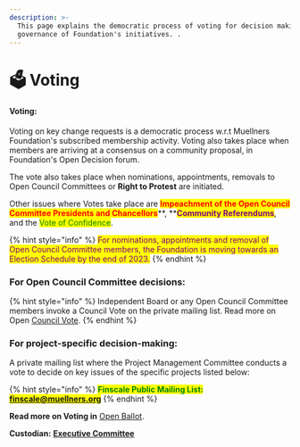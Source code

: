 ```yaml
---
description: >-
  This page explains the democratic process of voting for decision making
  governance of Foundation's initiatives. .
---
```


# 🗳 Voting

#### Voting:

Voting on key change requests is a democratic process w.r.t Muellners Foundation's subscribed membership activity. Voting also takes place when members are arriving at a consensus on a community proposal, in Foundation's Open Decision forum.

The vote also takes place when nominations, appointments, removals to Open Council Committees or **Right to Protest** are initiated.

Other issues where Votes take place are <mark style="color:red;">**Impeachment of the Open Council Committee Presidents and Chancellors**</mark>**, **<mark style="color:purple;">**Community Referendums**</mark>, and the <mark style="color:green;">Vote of Confidence</mark>.

{% hint style="info" %}
<mark style="color:purple;">For nominations, appointments and removal of Open Council Committee members, the Foundation is moving towards an Election Schedule by the end of 2023.</mark>&#x20;
{% endhint %}



### For Open Council Committee decisions:

{% hint style="info" %}
Independent Board or any Open Council Committee members invoke a Council Vote on the private mailing list. Read more on Open [Council Vote](open-council-vote.md).
{% endhint %}

### For project-specific decision-making:

A private mailing list where the Project Management Committee conducts a vote to decide on key issues of the specific projects listed below:

{% hint style="info" %}
<mark style="color:green;">**Finscale Public Mailing List: finscale@muellners.org**</mark>
{% endhint %}

**Read more on Voting in** [Open Ballot](./).

**Custodian:** [**Executive Committee**](../../foundation/executive-council.md)

